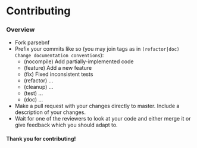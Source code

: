 # Contributing

### Overview

* Fork parsebnf
* Prefix your commits like so (you may join tags as in `(refactor|doc) Change documentation conventions`):
  * (nocompile) Add partially-implemented code
  * (feature) Add a new feature
  * (fix) Fixed inconsistent tests
  * (refactor) ...
  * (cleanup) ...
  * (test) ...
  * (doc) ...
* Make a pull request with your changes directly to master. Include a
  description of your changes.
* Wait for one of the reviewers to look at your code and either merge it
  or give feedback which you should adapt to.


#### Thank you for contributing!

